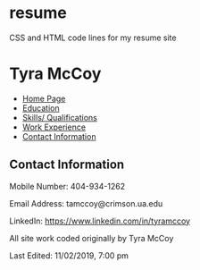 # resume
CSS and HTML code lines for my resume site
<html>
		<head>
				<title>Online Resume</title>
				<link rel="stylesheet" type="text/css" href="resumedesign.css" />
		</head>
		<body>
			<div id="boxOUT">
					<div id="header">
						<h1>Tyra McCoy</h1>	
					</div>
					<div id="boxIN">
						<div id="bar">
							<ul>
								<li><a href="C:\Users\Tyra\Documents\online resume.html">Home Page</a></li>
								<li><a href="C:\Users\Tyra\Documents\online resumeED.html">Education</a></li>
								<li><a href="C:\Users\Tyra\Documents\online resumeSQ.html">Skills/ Qualifications</a></li>
								<li><a href="C:\Users\Tyra\Documents\online resumeWORK.html">Work Experience</a></li>
								<li><a class="selected" href="C:\Users\Tyra\Documents\online resumeCONTACT.html">Contact Information</a></li>
							</ul>
						</div>	
						<div id="title">
							<h2>Contact Information</h2>
							<p>Mobile Number: 404-934-1262</p>
							<p>Email Address: tamccoy@crimson.ua.edu</p>
							<p>LinkedIn: <a href="https://www.linkedin.com/in/tyramccoy">https://www.linkedin.com/in/tyramccoy</a></p>
						</div>
			</div>
			<div id="footer">
							<p>All site work coded originally by Tyra McCoy</p>
							<p>Last Edited: 11/02/2019, 7:00 pm</p>
			</div>
		</body>
</html>			
